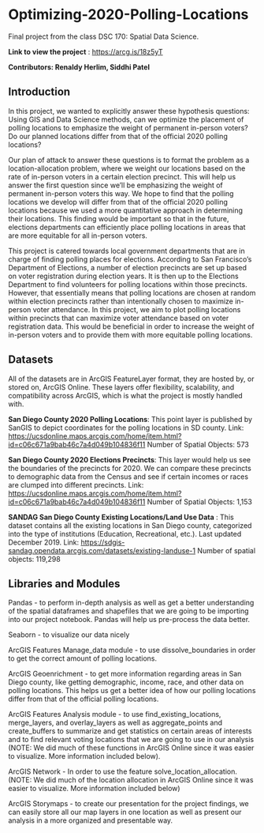 # Optimizing-2020-Polling-Locations
Final project from the class DSC 170: Spatial Data Science. 

__Link to view the project__ : https://arcg.is/18z5yT

__Contributors: Renaldy Herlim, Siddhi Patel__

## Introduction

In this project, we wanted to explicitly answer these hypothesis questions:
Using GIS and Data Science methods, can we optimize the placement of polling locations to emphasize the weight of permanent in-person voters? 
Do our planned locations differ from that of the official 2020 polling locations?

Our plan of attack to answer these questions is to format the problem as a location-allocation problem, where we weight our locations based on the rate of in-person voters in a certain election precinct. This will help us answer the first question since we’ll be emphasizing the weight of permanent in-person voters this way. We hope to find that the polling locations we develop will differ from that of the official 2020 polling locations because we used a more quantitative approach in determining their locations. This finding would be important so that in the future, elections departments can efficiently place polling locations in areas that are more equitable for all in-person voters. 

This project is catered towards local government departments that are in charge of finding polling places for elections. According to San Francisco’s Department of Elections, a number of election precincts are set up based on voter registration during election years. It is then up to the Elections Department to find volunteers for polling locations within those precincts. However, that essentially means that polling locations are chosen at random within election precincts rather than intentionally chosen to maximize in-person voter attendance. In this project, we aim to plot polling locations within precincts that can maximize voter attendance based on voter registration data. This would be beneficial in order to increase the weight of in-person voters and to provide them with more equitable polling locations. 


## Datasets

All of the datasets are in ArcGIS FeatureLayer format, they are hosted by, or stored on, ArcGIS Online. These layers offer flexibility, scalability, and compatibility across ArcGIS, which is what the project is mostly handled with.

__San Diego County 2020 Polling Locations__: This point layer is published by SanGIS to depict coordinates for the polling locations in SD county. 
Link: https://ucsdonline.maps.arcgis.com/home/item.html?id=c06c671a9bab46c7a4d049b104836f11
Number of Spatial Objects: 573

__San Diego County 2020 Elections Precincts__: This layer would help us see the boundaries of the precincts for 2020. We can compare these precincts to demographic data from the Census and see if certain incomes or races are clumped into different precincts. 
Link: https://ucsdonline.maps.arcgis.com/home/item.html?id=c06c671a9bab46c7a4d049b104836f11
Number of Spatial Objects: 1,153

__SANDAG San Diego County Existing Locations/Land Use Data__ : This dataset contains all the existing locations in San Diego county, categorized into the type of institutions (Education, Recreational, etc.). Last updated December 2019. 
Link: https://sdgis-sandag.opendata.arcgis.com/datasets/existing-landuse-1
Number of spatial objects: 119,298


## Libraries and Modules

Pandas - to perform in-depth analysis as well as get a better understanding of the spatial dataframes and shapefiles that we are going to be importing into our project notebook. Pandas will help us pre-process the data better. 

Seaborn - to visualize our data nicely

ArcGIS Features Manage_data module - to use dissolve_boundaries in order to get the correct amount of polling locations.

ArcGIS Geoenrichment - to get more information regarding areas in San Diego county, like getting demographic, income, race, and other data on polling locations. This helps us get a better idea of how our polling locations differ from that of the official polling locations. 

ArcGIS Features Analysis module - to use find_existing_locations, merge_layers, and overlay_layers as well as aggregate_points and create_buffers to summarize and get statistics on certain areas of interests and to find relevant voting locations that we are going to use in our analysis (NOTE: We did much of these functions in ArcGIS Online since it was easier to visualize. More information included below).

ArcGIS Network - In order to use the feature solve_location_allocation. (NOTE: We did much of the location allocation in ArcGIS Online since it was easier to visualize. More information included below)

ArcGIS Storymaps - to create our presentation for the project findings, we can easily store all our map layers in one location as well as present our analysis in a more organized and presentable way.
